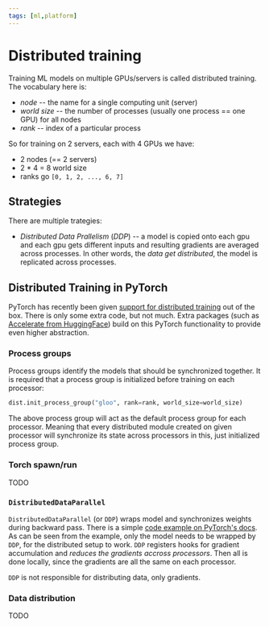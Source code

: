 ```yaml
---
tags: [ml,platform]
---
```


# Distributed training

Training ML models on multiple GPUs/servers is called distributed training. The
vocabulary here is:

- *node* -- the name for a single computing unit (server)
- *world size* -- the number of processes (usually one process == one GPU) for all nodes
- *rank* -- index of a particular process

So for training on 2 servers, each with 4 GPUs we have:

- 2 nodes (== 2 servers)
- 2 * 4 = 8 world size
- ranks go `[0, 1, 2, ..., 6, 7]`

## Strategies

There are multiple trategies:

- *Distributed Data Prallelism* (*DDP*) -- a model is copied onto each gpu and
  each gpu gets different inputs and resulting gradients are averaged across
  processes. In other words, the *data get distributed*, the model is replicated
  across processes.

## Distributed Training in PyTorch

PyTorch has recently been given [support for distributed
training](https://pytorch.org/tutorials/beginner/dist_overview.html) out of the
box. There is only some extra code, but not much. Extra packages (such as
[Accelerate from HuggingFace](https://huggingface.co/docs/accelerate/index))
build on this PyTorch functionality to provide even higher abstraction.

### Process groups

Process groups identify the models that should be synchronized together. It is
required that a process group is initialized before training on each processor:

```python
dist.init_process_group("gloo", rank=rank, world_size=world_size)
```

The above process group will act as the default process group for each
processor. Meaning that every distributed module created on given processor will
synchronize its state across processors in this, just initialized process group.

### Torch spawn/run

TODO

### `DistributedDataParallel`

`DistributedDataParallel` (or `DDP`) wraps model and synchronizes weights during
backward pass. There is a simple [code example on PyTorch's
docs](https://pytorch.org/docs/stable/notes/ddp.html#example). As can be seen
from the example, only the model needs to be wrapped by `DDP`, for the
distributed setup to work. `DDP` registers hooks for gradient accumulation and
*reduces the gradients accross processors*. Then all is done locally, since the
gradients are all the same on each processor.

`DDP` is not responsible for distributing data, only gradients.

### Data distribution

TODO


